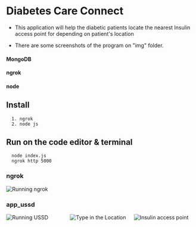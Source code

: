 # Diabetes Care Connect
-  This application will help the diabetic patients locate the nearest Insulin access point for depending on patient's location

-  There are some screenshots of the program on "img" folder.

#### MongoDB
#### ngrok
#### node

  ## Install 
      1. ngrok
      2. node js
  ## Run on the code editor & terminal
      node index.js
      ngrok http 5000
  ### ngrok
      
   ![Running ngrok](https://github.com/victorpreston/Nearest-InsulinAccess_Points-/assets/112781610/f1892b9f-b6a3-43ed-a09d-8bfbda4e5edd)
  ### app_ussd
  <div style="display: flex; justify-content: space-between;">
  <img src="https://github.com/victorpreston/Nearest-InsulinAccess_Points-/assets/112781610/87214929-5aed-4335-9107-13f7ff5ef3da" alt="Running USSD" style="flex: 1; margin-right: 10px;">
  <img src="https://github.com/victorpreston/Nearest-InsulinAccess_Points-/assets/112781610/fa99cf69-edf6-4e5f-8aa8-910ce3170008" alt="Type in the Location" style="flex: 1; margin-right: 10px;">
  <img src="https://github.com/victorpreston/Nearest-InsulinAccess_Points-/assets/112781610/ec11c25b-882e-49e0-a5b4-0f1c4be7aa75" alt="Insulin access point" style="flex: 1;">
</div>


